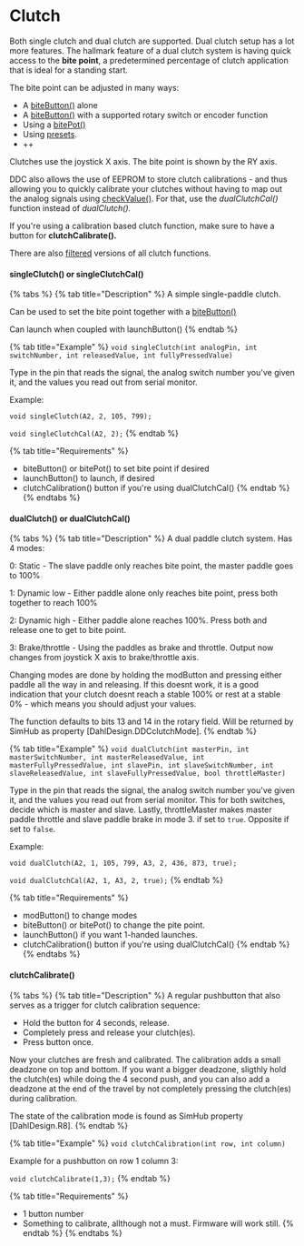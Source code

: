 # Clutch

Both single clutch and dual clutch are supported. Dual clutch setup has a lot more features. The hallmark feature of a dual clutch system is having quick access to the **bite point**, a predetermined percentage of clutch application that is ideal for a standing start.&#x20;

The bite point can be adjusted in many ways:

* A [biteButton()](../function-button.md#bitebutton) alone
* A [biteButton()](../function-button.md#bitebutton) with a supported rotary switch or encoder function
* Using a [bitePot()](bite-point-and-launch.md)&#x20;
* Using [presets](../../3.-coding/advanced/presets/).
* \++

Clutches use the joystick X axis. The bite point is shown by the RY axis.&#x20;

DDC also allows the use of EEPROM to store clutch calibrations - and thus allowing you to quickly calibrate your clutches without having to map out the analog signals using [checkValue()](../../1.-project-planning/analog-inputs/#reading-a-value). For that, use the _dualClutchCal()_ function instead of _dualClutch()._&#x20;

If you're using a calibration based clutch function, make sure to have a button for **clutchCalibrate().**

There are also [filtered](filtered-curves.md#filteredsingleclutch) versions of all clutch functions.&#x20;

#### singleClutch() or singleClutchCal()

{% tabs %}
{% tab title="Description" %}
A simple single-paddle clutch.

Can be used to set the bite point together with a [biteButton()](../function-button.md#bitebutton)

Can launch when coupled with launchButton()
{% endtab %}

{% tab title="Example" %}
`void singleClutch(int analogPin, int switchNumber, int releasedValue, int fullyPressedValue)`

Type in the pin that reads the signal, the analog switch number you've given it, and the values you read out from serial monitor.&#x20;

Example:

`void singleClutch(A2, 2, 105, 799);`

`void singleClutchCal(A2, 2);`
{% endtab %}

{% tab title="Requirements" %}
* biteButton() or bitePot() to set bite point if desired
* launchButton() to launch, if desired
* clutchCalibration() button if you're using dualClutchCal()
{% endtab %}
{% endtabs %}

#### dualClutch() or dualClutchCal()

{% tabs %}
{% tab title="Description" %}
A dual paddle clutch system. Has 4 modes:

0: Static - The slave paddle only reaches bite point, the master paddle goes to 100%

1: Dynamic low - Either paddle alone only reaches bite point, press both together to reach 100%

2: Dynamic high - Either paddle alone reaches 100%. Press both and release one to get to bite point.

3: Brake/throttle - Using the paddles as brake and throttle. Output now changes from joystick X axis to brake/throttle axis.&#x20;

Changing modes are done by holding the modButton and pressing either paddle all the way in and releasing. If this doesnt work, it is a good indication that your clutch doesnt reach a stable 100% or rest at a stable 0% - which means you should adjust your values.&#x20;

The function defaults to bits 13 and 14 in the rotary field. Will be returned by SimHub as property \[DahlDesign.DDCclutchMode].
{% endtab %}

{% tab title="Example" %}
`void dualClutch(int masterPin, int masterSwitchNumber, int masterReleasedValue, int masterFullyPressedValue, int slavePin, int slaveSwitchNumber, int slaveReleasedValue, int slaveFullyPressedValue, bool throttleMaster)`

Type in the pin that reads the signal, the analog switch number you've given it, and the values you read out from serial monitor. This for both switches, decide which is master and slave. Lastly, throttleMaster makes master paddle throttle and slave paddle brake in mode 3. if set to `true`. Opposite if set to `false`.&#x20;

Example:

`void dualClutch(A2, 1, 105, 799, A3, 2, 436, 873, true);`

`void dualClutchCal(A2, 1, A3, 2, true);`
{% endtab %}

{% tab title="Requirements" %}
* modButton() to change modes
* biteButton() or bitePot() to change the pite point.
* launchButton() if you want 1-handed launches.
* clutchCalibration() button if you're using dualClutchCal()
{% endtab %}
{% endtabs %}

#### clutchCalibrate()

{% tabs %}
{% tab title="Description" %}
A regular pushbutton that also serves as a trigger for clutch calibration sequence:

* Hold the button for 4 seconds, release.
* Completely press and release your clutch(es).
* Press button once.

Now your clutches are fresh and calibrated. The calibration adds a small deadzone on top and bottom. If you want a bigger deadzone, sligthly hold the clutch(es) while doing the 4 second push, and you can also add a deadzone at the end of the travel by not completely pressing the clutch(es) during calibration.&#x20;

The state of the calibration mode is found as SimHub property \[DahlDesign.R8].
{% endtab %}

{% tab title="Example" %}
`void clutchCalibration(int row, int column)`

Example for a pushbutton on row 1 column 3:

`void clutchCalibrate(1,3);`
{% endtab %}

{% tab title="Requirements" %}
* 1 button number
* Something to calibrate, allthough not a must. Firmware will work still.&#x20;
{% endtab %}
{% endtabs %}



